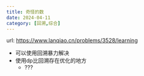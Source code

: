 ```yaml
---
title: 奇怪的数
date: 2024-04-11
category: [回溯,综合]
---
```


url: https://www.lanqiao.cn/problems/3528/learning



- 可以使用回溯暴力解决
- 使用dp比回溯存在优化的地方
  - ???

